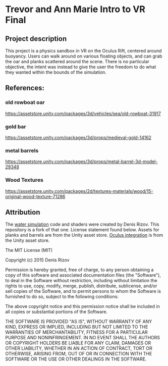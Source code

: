 # Trevor and Ann Marie Intro to VR Final

## Project description

This project is a physics sandbox in VR on the Oculus Rift, centered around buoyancy.  Users can walk around on various floating objects, and can grab the oar and planks scattered around the scene.  There is no particular objective, the intent was instead to give the user the freedom to do what they wanted within the bounds of the simulation.

## References:

### old rowboat oar
https://assetstore.unity.com/packages/3d/vehicles/sea/old-rowboat-31917

### gold bar
https://assetstore.unity.com/packages/3d/props/medieval-gold-14162

### metal barrels
https://assetstore.unity.com/packages/3d/props/metal-barrel-3d-model-29348

### Wood Textures
https://assetstore.unity.com/packages/2d/textures-materials/wood/15-original-wood-texture-71286


## Attribution

The [water simulation](https://github.com/dbrizov/Unity-WaterBuoyancy) code and shaders were created by Denis Rizov.  This repository is a fork of that one.  License statement found below.  Assets for planks and barrels are from the Unity asset store.  [Oculus integration](https://assetstore.unity.com/packages/tools/integration/oculus-integration-82022) is from the Unity asset store.

The MIT License (MIT)

Copyright (c) 2015 Denis Rizov

Permission is hereby granted, free of charge, to any person obtaining a copy
of this software and associated documentation files (the "Software"), to deal
in the Software without restriction, including without limitation the rights
to use, copy, modify, merge, publish, distribute, sublicense, and/or sell
copies of the Software, and to permit persons to whom the Software is
furnished to do so, subject to the following conditions:

The above copyright notice and this permission notice shall be included in all
copies or substantial portions of the Software.

THE SOFTWARE IS PROVIDED "AS IS", WITHOUT WARRANTY OF ANY KIND, EXPRESS OR
IMPLIED, INCLUDING BUT NOT LIMITED TO THE WARRANTIES OF MERCHANTABILITY,
FITNESS FOR A PARTICULAR PURPOSE AND NONINFRINGEMENT. IN NO EVENT SHALL THE
AUTHORS OR COPYRIGHT HOLDERS BE LIABLE FOR ANY CLAIM, DAMAGES OR OTHER
LIABILITY, WHETHER IN AN ACTION OF CONTRACT, TORT OR OTHERWISE, ARISING FROM,
OUT OF OR IN CONNECTION WITH THE SOFTWARE OR THE USE OR OTHER DEALINGS IN THE
SOFTWARE.

